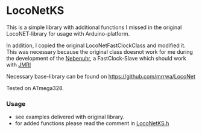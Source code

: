 # LocoNetKS

This is a simple library with additional functions I missed in the original LocoNET-library for usage with Arduino-platform.<br>

In addition, I copied the original LocoNetFastClockClass and modified it.<br>
This was necessary because the original class doesnot work for me during the development of the [Nebenuhr](http://www.github.com/Kruemelbahn/Nebenuhr), a FastClock-Slave which should work with [JMRI](https://www.jmri.org/)<br>

Necessary base-library can be found on https://github.com/mrrwa/LocoNet

Tested on ATmega328.

### Usage
- see examples delivered with original library.
- for added functions please read the comment in [LocoNetKS.h](LocoNetKS.h)
